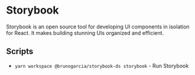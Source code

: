 # Storybook

Storybook is an open source tool for developing UI components in isolation for React.
It makes building stunning UIs organized and efficient.

## Scripts

- `yarn workspace @brunogarcia/storybook-ds storybook` - Run Storybook
